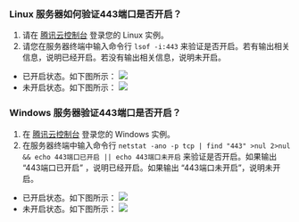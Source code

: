 
### Linux 服务器如何验证443端口是否开启？
1. 请在 [腾讯云控制台](https://console.cloud.tencent.com/cvm/instance/index?rid=1) 登录您的 Linux 实例。
2. 请您在服务器终端中输入命令行 `lsof -i:443` 来验证是否开启。若有输出相关信息，说明已经开启。若没有输出相关信息，说明未开启。
 - 已开启状态。如下图所示：
![](https://main.qcloudimg.com/raw/66407c9fd01217b95d58631223d0e9e7.png)
 - 未开启状态。如下图所示：
![](https://main.qcloudimg.com/raw/651876723c7c40cde9552b87ea9f1567.png)

### Windows 服务器验证443端口是否开启？

1. 在 [腾讯云控制台](https://console.cloud.tencent.com/cvm/instance/index?rid=1) 登录您的 Windows 实例。
2. 在服务器终端中输入命令行 `netstat -ano -p tcp | find "443" >nul 2>nul && echo 443端口已开启 || echo 443端口未开启` 来验证是否开启。如果输出 “443端口已开启” ，说明已经开启。如果输出 “443端口未开启”，说明未开启。
 - 已开启状态。如下图所示：
![](https://main.qcloudimg.com/raw/941bc5fa4071a699011ec29b166ae2fe.jpg)
 - 未开启状态。如下图所示：
![](https://main.qcloudimg.com/raw/cdb01dd8cf5e7ef496f25fe8eaecdc7e.png)

